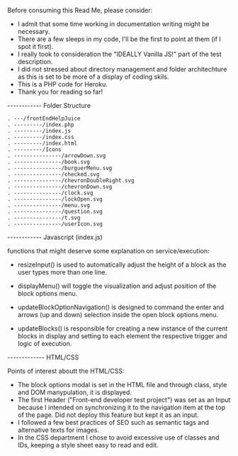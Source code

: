 Before consuming this Read Me, please consider: 

- I admit that some time working in documentation writing might be necessary.
- There are a few sleeps in my code, I'll be the first to point at them (if I spot it first).
- I really took to consideration the "IDEALLY Vanilla JS!" part of the test description.
- I did not stressed about directory management and folder architechture as this is set to be more of a display of coding skils.
- This is a PHP code for Heroku.
- Thank you for reading so far!


------------ Folder Structure

    . ---/frontEndHelpJuice
    . ---------/index.php
    . ---------/index.js
    . ---------/index.css
    . ---------/index.html
    . ---------/Icons
    . ---------------/arrowDown.svg
    . ---------------/book.svg
    . ---------------/burguerMenu.svg
    . ---------------/checked.svg
    . ---------------/chevronDoubleRight.svg
    . ---------------/chevronDown.svg
    . ---------------/clock.svg
    . ---------------/lockOpen.svg
    . ---------------/menu.svg
    . ---------------/question.svg
    . ---------------/t.svg
    . ---------------/userIcon.svg


------------ Javascript (index.js)

  functions that might deserve some explanation on service/execution:
  - resizeInput() is used to automatically adjust the height of a block as the user types more than one line.
    
  - displayMenu() will toggle the visualization and adjust position of the block options menu.
    
  - updateBlockOptionNavigation() is designed to command the enter and arrows (up and down) selection inside the open block options menu.
    
  - updateBlocks() is responsible for creating a new instance of the current blocks in display and setting to each element the respective trigger and logic of execution.



------------- HTML/CSS 

  Points of interest aboutt the HTML/CSS:
  - The block options modal is set in the HTML file and through class, style and DOM manypulation, it is displayed.
  - The first Header ("Front-end developer test project") was set as an Input because I intended on synchronizing it to the navigation item at the top of the page. Did not deploy this feature but kept it as an input.
  - I followed a few best practices of SEO such as semantic tags and alternative texts for images.
  - In the CSS department I chose to avoid excessive use of classes and IDs, keeping a style sheet easy to read and edit.

